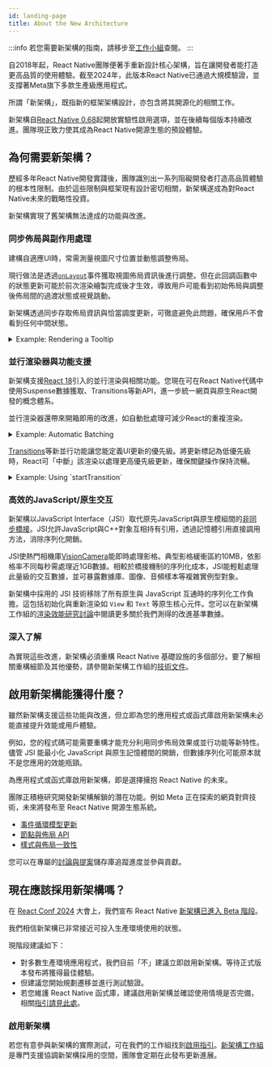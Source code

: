 ```yaml
---
id: landing-page
title: About the New Architecture
---
```


:::info
若您需要新架構的指南，請移步至[工作小組](https://github.com/reactwg/react-native-new-architecture#guides)查閱。
:::

自2018年起，React Native團隊便著手重新設計核心架構，旨在讓開發者能打造更高品質的使用體驗。截至2024年，此版本React Native已通過大規模驗證，並支撐著Meta旗下多款生產級應用程式。

所謂「新架構」，既指新的框架架構設計，亦包含將其開源化的相關工作。

新架構自[React Native 0.68](/blog/2022/03/30/version-068#opting-in-to-the-new-architecture)起開放實驗性啟用選項，並在後續每個版本持續改進。團隊現正致力使其成為React Native開源生態的預設體驗。

## 為何需要新架構？

歷經多年React Native開發實踐後，團隊識別出一系列阻礙開發者打造高品質體驗的根本性限制。由於這些限制與框架現有設計密切相關，新架構遂成為對React Native未來的戰略性投資。

新架構實現了舊架構無法達成的功能與改進。

### 同步佈局與副作用處理

建構自適應UI時，常需測量視圖尺寸位置並動態調整佈局。

現行做法是透過[`onLayout`](/docs/view#onlayout)事件獲取視圖佈局資訊後進行調整。但在此回調函數中的狀態更新可能於前次渲染繪製完成後才生效，導致用戶可能看到初始佈局與調整後佈局間的過渡狀態或視覺跳動。

新架構透過同步存取佈局資訊與恰當調度更新，可徹底避免此問題，確保用戶不會看到任何中間狀態。

<details>
<summary>Example: Rendering a Tooltip</summary>

Measuring and placing a tooltip above a view allows us to showcase what synchronous rendering unlocks. The tooltip needs to know the position of its target view to determine where it should render.

In the current architecture, we use `onLayout` to get the measurements of the view and then update the positioning of the tooltip based on where the view is.

```jsx
function ViewWithTooltip() {
  // ...

  // We get the layout information and pass to ToolTip to position itself
  const onLayout = React.useCallback(event => {
    targetRef.current?.measureInWindow((x, y, width, height) => {
      // This state update is not guaranteed to run in the same commit
      // This results in a visual "jump" as the ToolTip repositions itself
      setTargetRect({x, y, width, height});
    });
  }, []);

  return (
    <>
      <View ref={targetRef} onLayout={onLayout}>
        <Text>Some content that renders a tooltip above</Text>
      </View>
      <Tooltip targetRect={targetRect} />
    </>
  );
}
```

With the New Architecture, we can use [`useLayoutEffect`](https://react.dev/reference/react/useLayoutEffect) to synchronously measure and apply layout updates in a single commit, avoiding the visual "jump".

```jsx
function ViewWithTooltip() {
  // ...

  useLayoutEffect(() => {
    // The measurement and state update for `targetRect` happens in a single commit
    // allowing ToolTip to position itself without intermediate paints
    targetRef.current?.measureInWindow((x, y, width, height) => {
      setTargetRect({x, y, width, height});
    });
  }, [setTargetRect]);

  return (
    <>
      <View ref={targetRef}>
        <Text>Some content that renders a tooltip above</Text>
      </View>
      <Tooltip targetRect={targetRect} />
    </>
  );
}
```

<div className="TwoColumns TwoFigures">
 <figure>
  <img src="/img/new-architecture/async-on-layout.gif" alt="A view that is moving to the corners of the viewport and center with a tooltip rendered either above or below it. The tooltip is rendered after a short delay after the view moves" />
  <figcaption>Asynchronous measurement and render of the ToolTip. [See code](https://gist.github.com/lunaleaps/eabd653d9864082ac1d3772dac217ab9).</figcaption>
</figure>
<figure>
  <img src="/img/new-architecture/sync-use-layout-effect.gif" alt="A view that is moving to the corners of the viewport and center with a tooltip rendered either above or below it. The view and tooltip move in unison." />
  <figcaption>Synchronous measurement and render of the ToolTip. [See code](https://gist.github.com/lunaleaps/148756563999c83220887757f2e549a3).</figcaption>
</figure>
</div>

</details>

### 並行渲染器與功能支援

新架構支援[React 18](https://react.dev/blog/2022/03/29/react-v18)引入的並行渲染與相關功能。您現在可在React Native代碼中使用Suspense數據獲取、Transitions等新API，進一步統一網頁與原生React開發的概念體系。

並行渲染器還帶來開箱即用的改進，如自動批處理可減少React的重複渲染。

<details>
<summary>Example: Automatic Batching</summary>

With the New Architecture, you'll get automatic batching with the React 18 renderer.

In this example, a slider specifies how many tiles to render. Dragging the slider from 0 to 1000 will fire off a quick succession of state updates and re-renders.

In comparing the renderers for the [same code](https://gist.github.com/lunaleaps/79bb6f263404b12ba57db78e5f6f28b2), you can visually notice the renderer provides a smoother UI, with less intermediate UI updates. State updates from native event handlers, like this native Slider component, are now batched.

<div className="TwoColumns TwoFigures">
 <figure>
  <img src="/img/new-architecture/legacy-renderer.gif" alt="A video demonstrating an app rendering many views according to a slider input. The slider value is adjusted from 0 to 1000 and the UI slowly catches up to rendering 1000 views." />
  <figcaption>Rendering frequent state updates with legacy renderer.</figcaption>
</figure>
<figure>
  <img src="/img/new-architecture/react18-renderer.gif" alt="A video demonstrating an app rendering many views according to a slider input. The slider value is adjusted from 0 to 1000 and the UI resolves to 1000 views faster than the previous example, without as many intermediate states." />
  <figcaption>Rendering frequent state updates with React 18 renderer.</figcaption>
</figure>
</div>
</details>

[Transitions](https://react.dev/reference/react/useTransition)等新並行功能讓您能定義UI更新的優先級。將更新標記為低優先級時，React可「中斷」該渲染以處理更高優先級更新，確保關鍵操作保持流暢。

<details>
<summary>Example: Using `startTransition`</summary>

We can build on the previous example to showcase how transitions can interrupt in-progress rendering to handle a newer state update.

We wrap the tile number state update with `startTransition` to indicate that rendering the tiles can be interrupted. `startTransition` also provides a `isPending` flag to tell us when the transition is complete.

```jsx
function TileSlider({value, onValueChange}) {
  const [isPending, startTransition] = useTransition();

  return (
    <>
      <View>
        <Text>
          Render {value} Tiles
        </Text>
        <ActivityIndicator animating={isPending} />
      </View>
      <Slider
        value={1}
        minimumValue={1}
        maximumValue={1000}
        step={1}
        onValueChange={newValue => {
          startTransition(() => {
            onValueChange(newValue);
          });
        }}
      />
    </>
  );
}

function ManyTiles() {
  const [value, setValue] = useState(1);
  const tiles = generateTileViews(value);
  return (
      <TileSlider onValueChange={setValue} value={value} />
      <View>
        {tiles}
      </View>
  )
}
```

You'll notice that with the frequent updates in a transition, React renders fewer intermediate states because it bails out of rendering the state as soon as it becomes stale. In comparison, without transitions, more intermediate states are rendered. Both examples still use automatic batching. Still, transitions give even more power to developers to batch in-progress renders.

<div className="TwoColumns TwoFigures">
<figure>
  <img src="/img/new-architecture/with-transitions.gif" alt="A video demonstrating an app rendering many views (tiles) according to a slider input. The views are rendered in batches as the slider is quickly adjusted from 0 to 1000. There are less batch renders in comparison to the next video." />
  <figcaption>Rendering tiles with transitions to interrupt in-progress renders of stale state. [See code](https://gist.github.com/lunaleaps/eac391bf3fe4c85953cefeb74031bab0/revisions).</figcaption>
</figure>
<figure>
  <img src="/img/new-architecture/without-transitions.gif" alt="A video demonstrating an app rendering many views (tiles) according to a slider input. The views are rendered in batches as the slider is quickly adjusted from 0 to 1000." />
  <figcaption>Rendering tiles without marking it as a transition. [See code](https://gist.github.com/lunaleaps/eac391bf3fe4c85953cefeb74031bab0/revisions).</figcaption>
</figure>
</div>
</details>

### 高效的JavaScript/原生交互

新架構以JavaScript Interface（JSI）取代原先JavaScript與原生模組間的[非同步橋接](https://reactnative.dev/blog/2018/06/14/state-of-react-native-2018#architecture)。JSI允許JavaScript與C++對象互相持有引用，透過記憶體引用直接調用方法，消除序列化開銷。

JSI使熱門相機庫[VisionCamera](https://github.com/mrousavy/react-native-vision-camera)能即時處理影格。典型影格緩衝區約10MB，依影格率不同每秒需處理近1GB數據。相較於橋接機制的序列化成本，JSI能輕鬆處理此量級的交互數據，並可暴露數據庫、圖像、音頻樣本等複雜實例型對象。

新架構中採用的 JSI 技術移除了所有原生與 JavaScript 互通時的序列化工作負擔。這包括初始化與重新渲染如 `View` 和 `Text` 等原生核心元件。您可以在新架構工作組的[渲染效能研究討論](https://github.com/reactwg/react-native-new-architecture/discussions/123)中閱讀更多關於我們測得的改進基準數據。

### 深入了解

為實現這些改進，新架構必須重構 React Native 基礎設施的多個部分。要了解相關重構細節及其他優勢，請參閱新架構工作組的[技術文件](https://github.com/reactwg/react-native-new-architecture)。

## 啟用新架構能獲得什麼？

雖然新架構支援這些功能與改進，但立即為您的應用程式或函式庫啟用新架構未必能直接提升效能或用戶體驗。

例如，您的程式碼可能需要重構才能充分利用同步佈局效果或並行功能等新特性。儘管 JSI 能最小化 JavaScript 與原生記憶體間的開銷，但數據序列化可能原本就不是您應用的效能瓶頸。

為應用程式或函式庫啟用新架構，即是選擇擁抱 React Native 的未來。

團隊正積極研究開發新架構解鎖的潛在功能。例如 Meta 正在探索的網頁對齊技術，未來將發布至 React Native 開源生態系統。

- [事件循環模型更新](https://github.com/react-native-community/discussions-and-proposals/blob/main/proposals/0744-well-defined-event-loop.md)
- [節點與佈局 API](https://github.com/react-native-community/discussions-and-proposals/blob/main/proposals/0607-dom-traversal-and-layout-apis.md)
- [樣式與佈局一致性](https://github.com/facebook/yoga/releases/tag/v2.0.0)

您可以在專屬的[討論與提案](https://github.com/react-native-community/discussions-and-proposals/discussions/651)儲存庫追蹤進度並參與貢獻。

## 現在應該採用新架構嗎？

在 [React Conf 2024](https://youtu.be/Q5SMmKb7qVI?feature=shared&t=1219) 大會上，我們宣布 React Native [新架構已進入 Beta 階段](https://github.com/reactwg/react-native-new-architecture/discussions/189)。

我們相信新架構已非常接近可投入生產環境使用的狀態。

現階段建議如下：

- 對多數生產環境應用程式，我們目前「不」建議立即啟用新架構。等待正式版本發布將獲得最佳體驗。
- 但建議您開始規劃遷移並進行測試驗證。
- 若您維護 React Native 函式庫，建議啟用新架構並確認使用情境是否完備，相關[指引請見此處](https://github.com/reactwg/react-native-new-architecture#guides)。

### 啟用新架構

若您有意參與新架構的實際測試，可在我們的工作組找到[啟用指引](https://github.com/reactwg/react-native-new-architecture/blob/main/docs/enable-apps.md)。[新架構工作組](https://github.com/reactwg/react-native-new-architecture)是專門支援協調新架構採用的空間，團隊會定期在此發布更新進展。